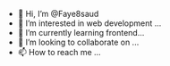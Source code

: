 - 👋 Hi, I’m @Faye8saud
- 👀 I’m interested in  web development ...
- 🌱 I’m currently learning frontend...
- 💞️ I’m looking to collaborate on ...
- 📫 How to reach me ...

<!---
Faye8saud/Faye8saud is a ✨ special ✨ repository because its `README.md` (this file) appears on your GitHub profile.
You can click the Preview link to take a look at your changes.
--->
